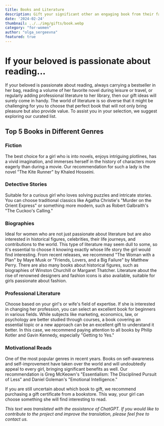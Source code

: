 ```yaml
---
title: Books and Literature
description: Gift your significant other an engaging book from their favorite genre or author!
date: '2024-02-24'
thumbnail: ../../img/gifts/book.webp
category: "for-women"
author: "olga_sergeevna"
featured: true
---
```


# If your beloved is passionate about reading...

If your beloved is passionate about reading, always carrying a bestseller in her bag, reading a volume of her favorite novel during leisure or travel, or regularly adding professional literature to her library, then our gift ideas will surely come in handy. The world of literature is so diverse that it might be challenging for you to choose that perfect book that will not only bring pleasure but also provide value. To assist you in your selection, we suggest exploring our curated list.

## Top 5 Books in Different Genres

### Fiction
The best choice for a girl who is into novels, enjoys intriguing plotlines, has a vivid imagination, and immerses herself in the history of characters more eagerly than during a movie. Our recommendation for such a lady is the novel "The Kite Runner" by Khaled Hosseini.

### Detective Stories
Suitable for a curious girl who loves solving puzzles and intricate stories. You can choose traditional classics like Agatha Christie's "Murder on the Orient Express" or something more modern, such as Robert Galbraith's "The Cuckoo's Calling."

### Biographies
Ideal for women who are not just passionate about literature but are also interested in historical figures, celebrities, their life journeys, and contributions to the world. This type of literature may seem dull to some, so it's essential to choose it knowing exactly whose life story the girl would find interesting. From recent releases, we recommend "The Woman with a Plan" by Maye Musk or "Friends, Lovers, and a Big Failure" by Matthew Perry. There are also many books about historical figures, such as biographies of Winston Churchill or Margaret Thatcher. Literature about the rise of renowned designers and fashion icons is also available, suitable for girls passionate about fashion.

### Professional Literature
Choose based on your girl's or wife's field of expertise. If she is interested in changing her profession, you can select an excellent book for beginners in various fields. While subjects like marketing, economics, law, or psychology are better studied through courses, a book covering an essential topic or a new approach can be an excellent gift to understand it better. In this case, we recommend paying attention to all books by Philip Kotler and Gavin Kennedy, especially "Getting to Yes."

### Motivational Reads
One of the most popular genres in recent years. Books on self-awareness and self-improvement have taken over the world and will undoubtedly appeal to every girl, bringing significant benefits as well. Our recommendation is Greg McKeown's "Essentialism: The Disciplined Pursuit of Less" and Daniel Goleman's "Emotional Intelligence."

If you are still uncertain about which book to gift, we recommend purchasing a gift certificate from a bookstore. This way, your girl can choose something she will find interesting to read.

*This text was translated with the assistance of ChatGPT. If you would like to contribute to the project and improve the translation, please feel free to contact us.*
